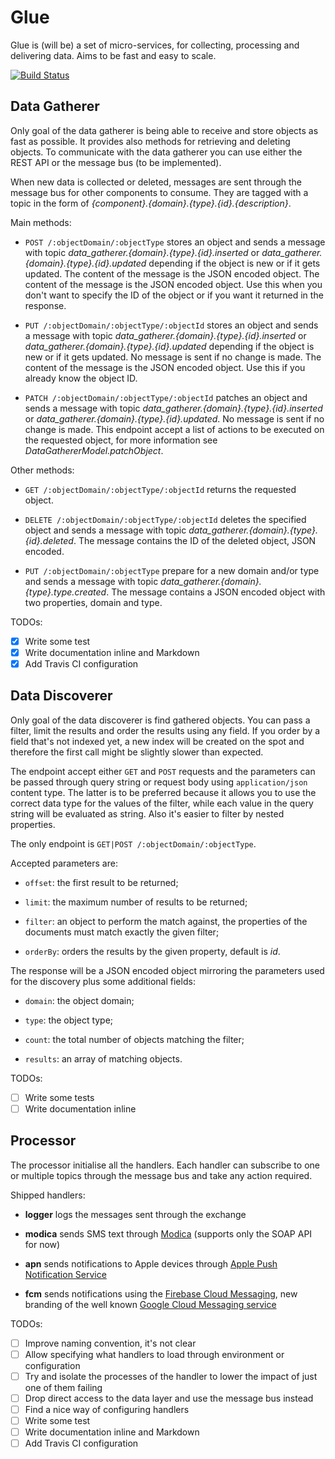 Glue
====

Glue is (will be) a set of micro-services, for collecting, processing and
 delivering data. Aims to be fast and easy to scale.
 
[![Build Status](https://travis-ci.org/ggioffreda/glue-microservices.svg?branch=master)](https://travis-ci.org/ggioffreda/glue-microservices)

Data Gatherer
-------------

Only goal of the data gatherer is being able to receive and store objects 
 as fast as possible. It provides also methods for retrieving and deleting
 objects. To communicate with the data gatherer you can use either the
 REST API or the message bus (to be implemented).

When new data is collected or deleted, messages are sent through the
 message bus for other components to consume. They are tagged with a topic
 in the form of *{component}.{domain}.{type}.{id}.{description}*.

Main methods:

- `POST /:objectDomain/:objectType` stores an object and sends a
  message with topic *data_gatherer.{domain}.{type}.{id}.inserted* or 
  *data_gatherer.{domain}.{type}.{id}.updated* depending if the object is new or if
  it gets updated. The content of the message is the JSON encoded object. The 
  content of the message is the JSON encoded object. Use this when you don't 
  want to specify the ID of the object or if you want it returned in the response.

- `PUT /:objectDomain/:objectType/:objectId` stores an object and sends a
  message with topic *data_gatherer.{domain}.{type}.{id}.inserted* or 
  *data_gatherer.{domain}.{type}.{id}.updated* depending if the object is new or if
  it gets updated. No message is sent if no change is made. The content of 
  the message is the JSON encoded object. Use this if you already know the object ID.

- `PATCH /:objectDomain/:objectType/:objectId` patches an object and sends
  a message with topic *data_gatherer.{domain}.{type}.{id}.inserted* or 
  *data_gatherer.{domain}.{type}.{id}.updated*. No message is sent if no change is 
  made. This endpoint accept a list of actions to be executed on the requested
  object, for more information see *DataGathererModel.patchObject*.

Other methods:

- `GET /:objectDomain/:objectType/:objectId` returns the requested object.

- `DELETE /:objectDomain/:objectType/:objectId` deletes the specified object
  and sends a message with topic *data_gatherer.{domain}.{type}.{id}.deleted*. The 
  message contains the ID of the deleted object, JSON encoded.

- `PUT /:objectDomain/:objectType` prepare for a new domain and/or type and
  sends a message with topic *data_gatherer.{domain}.{type}.type.created*. The message
  contains a JSON encoded object with two properties, domain and type.

TODOs:

- [x] Write some test
- [x] Write documentation inline and Markdown
- [x] Add Travis CI configuration

Data Discoverer
---------------

Only goal of the data discoverer is find gathered objects. You can pass a filter,
 limit the results and order the results using any field. If you order by a field
 that's not indexed yet, a new index will be created on the spot and therefore
 the first call might be slightly slower than expected.

The endpoint accept either `GET` and `POST` requests and the parameters can be
 passed through query string or request body using `application/json` content
 type. The latter is to be preferred because it allows you to use the correct
 data type for the values of the filter, while each value in the query string
 will be evaluated as string. Also it's easier to filter by nested properties.

The only endpoint is `GET|POST /:objectDomain/:objectType`.

Accepted parameters are:

- `offset`: the first result to be returned;

- `limit`: the maximum number of results to be returned;

- `filter`: an object to perform the match against, the properties of the 
  documents must match exactly the given filter;

- `orderBy`: orders the results by the given property, default is *id*.

The response will be a JSON encoded object mirroring the parameters used for
 the discovery plus some additional fields:
 
- `domain`: the object domain;

- `type`: the object type;

- `count`: the total number of objects matching the filter;

- `results`: an array of matching objects.

TODOs:

- [ ] Write some tests
- [ ] Write documentation inline

Processor
---------

The processor initialise all the handlers. Each handler can subscribe to
 one or multiple topics through the message bus and take any action
 required.
 
Shipped handlers:

- **logger** logs the messages sent through the exchange

- **modica** sends SMS text through [Modica](http://www.modicagroup.com/)
  (supports only the SOAP API for now)

- **apn** sends notifications to Apple devices through 
  [Apple Push Notification Service](https://developer.apple.com/notifications/)

- **fcm** sends notifications using the 
  [Firebase Cloud Messaging](https://firebase.google.com/docs/cloud-messaging/),
  new branding of the well known 
  [Google Cloud Messaging service](https://firebase.google.com/support/faq/#gcm-fcm)

TODOs:

- [ ] Improve naming convention, it's not clear
- [ ] Allow specifying what handlers to load through environment or 
  configuration
- [ ] Try and isolate the processes of the handler to lower the impact
  of just one of them failing
- [ ] Drop direct access to the data layer and use the message bus instead
- [ ] Find a nice way of configuring handlers
- [ ] Write some test
- [ ] Write documentation inline and Markdown
- [ ] Add Travis CI configuration
